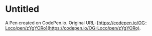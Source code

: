 # Untitled

A Pen created on CodePen.io. Original URL: [https://codepen.io/OG-Loco/pen/zYgYORo](https://codepen.io/OG-Loco/pen/zYgYORo).

